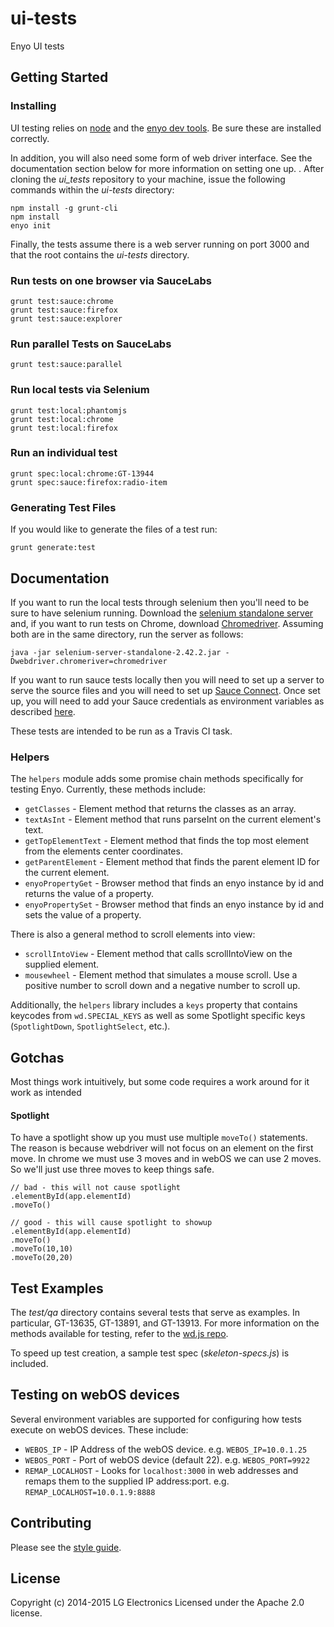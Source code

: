 # ui-tests

Enyo UI tests

## Getting Started

### Installing

UI testing relies on [node](nodejs.org) and the [enyo dev tools](https://github.com/enyojs/enyo-dev). Be sure these are installed correctly.

In addition, you will also need some form of web driver interface. See the documentation section below for more information on setting one up.
.
After cloning the _ui_tests_ repository to your machine, issue the following commands within the _ui-tests_ directory:

```
npm install -g grunt-cli
npm install
enyo init
```

Finally, the tests assume there is a web server running on port 3000 and that the root contains the *ui-tests* directory.

### Run tests on one browser via SauceLabs

```
grunt test:sauce:chrome
grunt test:sauce:firefox
grunt test:sauce:explorer
```

### Run parallel Tests on SauceLabs

```
grunt test:sauce:parallel
```

### Run local tests via Selenium

```
grunt test:local:phantomjs
grunt test:local:chrome
grunt test:local:firefox
```

### Run an individual test

```
grunt spec:local:chrome:GT-13944
grunt spec:sauce:firefox:radio-item
```
### Generating Test Files
If you would like to generate the files of a test run:
```
grunt generate:test
```

## Documentation

If you want to run the local tests through selenium then you'll need to be sure to have selenium running. Download the [selenium standalone server](http://www.seleniumhq.org/download/) and, if you want to run tests on Chrome, download [Chromedriver](https://sites.google.com/a/chromium.org/chromedriver/downloads). Assuming both are in the same directory, run the server as follows:

```
java -jar selenium-server-standalone-2.42.2.jar -Dwebdriver.chromeriver=chromedriver
```

If you want to run sauce tests locally then you will need to set up a server to serve the source files and you will need to set up [Sauce Connect](https://docs.saucelabs.com/reference/sauce-connect/). Once set up, you will need to add your Sauce credentials as environment variables as described [here](https://docs.saucelabs.com/tutorials/node-js/).

These tests are intended to be run as a Travis CI task.

### Helpers

The `helpers` module adds some promise chain methods specifically for testing Enyo. Currently, these methods include:

* `getClasses` - Element method that returns the classes as an array.
* `textAsInt` - Element method that runs parseInt on the current element's text.
* `getTopElementText` - Element method that finds the top most element from the elements center coordinates.
* `getParentElement` - Element method that finds the parent element ID for the current element.
* `enyoPropertyGet` - Browser method that finds an enyo instance by id and returns the value of a property.
* `enyoPropertySet` - Browser method that finds an enyo instance by id and sets the value of a property.

There is also a general method to scroll elements into view:

* `scrollIntoView` - Element method that calls scrollIntoView on the supplied element.
* `mousewheel` - Element method that simulates a mouse scroll. Use a positive number to scroll down and a negative number to scroll up.

Additionally, the `helpers` library includes a `keys` property that contains keycodes from `wd.SPECIAL_KEYS` as well as some Spotlight specific keys (`SpotlightDown`, `SpotlightSelect`, etc.).

## Gotchas
Most things work intuitively, but some code requires a work around for it work as intended
#### Spotlight
To have a spotlight show up you must use multiple `moveTo()` statements. The reason is because webdriver will not focus on an element on the first move. In chrome we must use 3 moves and in webOS we can use 2 moves. So we'll just use three moves to keep things safe.
```
// bad - this will not cause spotlight
.elementById(app.elementId)
.moveTo()

// good - this will cause spotlight to showup
.elementById(app.elementId)
.moveTo()
.moveTo(10,10)
.moveTo(20,20)
```

## Test Examples

The *test/qa* directory contains several tests that serve as examples. In particular, GT-13635, GT-13891, and GT-13913. For more information on the methods available for testing, refer to the [wd.js repo](https://github.com/admc/wd).

To speed up test creation, a sample test spec (_skeleton-specs.js_) is included.

## Testing on webOS devices

Several environment variables are supported for configuring how tests execute on webOS devices. These include:

* `WEBOS_IP` - IP Address of the webOS device. e.g. `WEBOS_IP=10.0.1.25`
* `WEBOS_PORT` - Port of webOS device (default 22).  e.g. `WEBOS_PORT=9922`
* `REMAP_LOCALHOST` - Looks for `localhost:3000` in web addresses and remaps them to the supplied IP address:port.  e.g.  `REMAP_LOCALHOST=10.0.1.9:8888`

## Contributing

Please see the [style guide](http://enyojs.com/docs/latest/best-practices/style-guide.html).

## License

Copyright (c) 2014-2015 LG Electronics
Licensed under the Apache 2.0 license.

